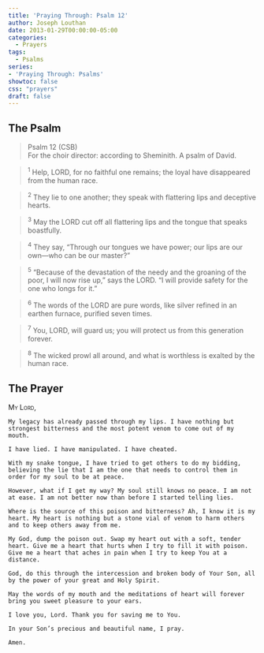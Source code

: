 ```yaml
---
title: 'Praying Through: Psalm 12'
author: Joseph Louthan
date: 2013-01-29T00:00:00-05:00
categories:
  - Prayers
tags:
  - Psalms
series:
- 'Praying Through: Psalms'
showtoc: false
css: "prayers"
draft: false
---
```

## The Psalm

>Psalm 12 (CSB)  
><sup></sup> For the choir director: according to Sheminith. A psalm of David. 

><sup>1</sup> Help, LORD, for no faithful one remains; the loyal have disappeared from the human race. 

><sup>2</sup> They lie to one another; they speak with flattering lips and deceptive hearts. 

><sup>3</sup> May the LORD cut off all flattering lips and the tongue that speaks boastfully. 

><sup>4</sup> They say, “Through our tongues we have power; our lips are our own—who can be our master?” 

><sup>5</sup> “Because of the devastation of the needy and the groaning of the poor, I will now rise up,” says the LORD. “I will provide safety for the one who longs for it.” 

><sup>6</sup> The words of the LORD are pure words, like silver refined in an earthen furnace, purified seven times. 

><sup>7</sup> You, LORD, will guard us; you will protect us from this generation forever. 

><sup>8</sup> The wicked prowl all around, and what is worthless is exalted by the human race.

## The Prayer

<div style="font-variant: small-caps;">
  My Lord,
</div>

```text
My legacy has already passed through my lips. I have nothing but strongest bitterness and the most potent venom to come out of my mouth.

I have lied. I have manipulated. I have cheated.

With my snake tongue, I have tried to get others to do my bidding, believing the lie that I am the one that needs to control them in order for my soul to be at peace.

However, what if I get my way? My soul still knows no peace. I am not at ease. I am not better now than before I started telling lies.

Where is the source of this poison and bitterness? Ah, I know it is my heart. My heart is nothing but a stone vial of venom to harm others and to keep others away from me.

My God, dump the poison out. Swap my heart out with a soft, tender heart. Give me a heart that hurts when I try to fill it with poison. Give me a heart that aches in pain when I try to keep You at a distance.

God, do this through the intercession and broken body of Your Son, all by the power of your great and Holy Spirit.

May the words of my mouth and the meditations of heart will forever bring you sweet pleasure to your ears.

I love you, Lord. Thank you for saving me to You.

In your Son’s precious and beautiful name, I pray.

Amen.
```
